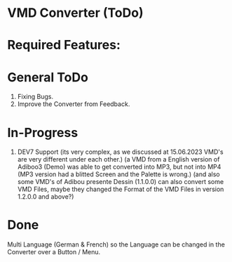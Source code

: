 # VMD Converter (ToDo)

# Required Features:


# General ToDo
1. Fixing Bugs.
2. Improve the Converter from Feedback.

# In-Progress
1. DEV7 Support (its very complex, as we discussed at 15.06.2023 VMD's are very different under each other.) (a VMD from a English version of Adiboo3 (Demo) was able to get converted into MP3, but not into MP4 (MP3 version had a blitted Screen and the Palette is wrong.) (and also some VMD's of Adibou presente Dessin (1.1.0.0) can also convert some VMD Files, maybe they changed the Format of the VMD Files in version 1.2.0.0 and above?)

# Done
Multi Language (German & French) so the Language can be changed in the Converter over a Button / Menu.
